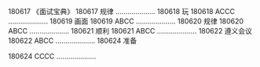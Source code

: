 180617  《面试宝典》
180617  规律
....................
180618  玩
180618  ACCC
....................
180619  画面
180619  ABCC
....................
180620  规律
180620  ABCC
....................
180621  顺利
180621  ABCC
....................
180622  遵义会议
180622  ABCC
....................
180624  准备

180624  CCCC
....................
